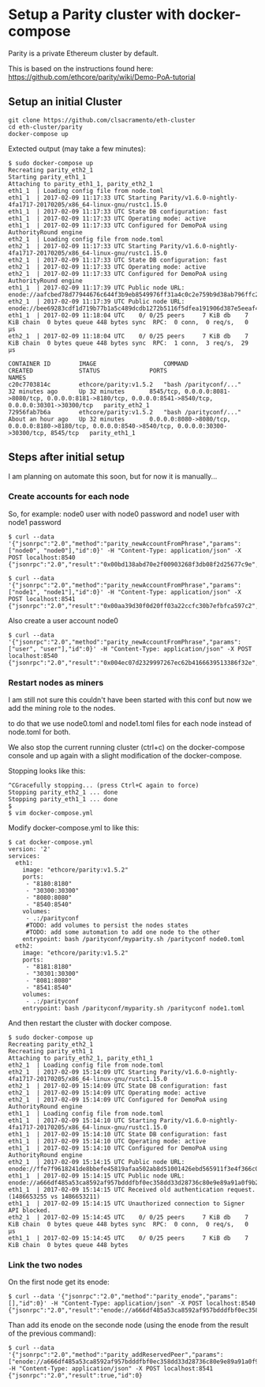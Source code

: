 # Setup a Parity cluster with docker-compose

Parity is a private Ethereum cluster by default.

This is based on the instructions found here: https://github.com/ethcore/parity/wiki/Demo-PoA-tutorial


## Setup an initial Cluster

~~~
git clone https://github.com/clsacramento/eth-cluster
cd eth-cluster/parity
docker-compose up
~~~

Extected output (may take a few minutes):

~~~
$ sudo docker-compose up
Recreating parity_eth2_1
Starting parity_eth1_1
Attaching to parity_eth1_1, parity_eth2_1
eth1_1  | Loading config file from node.toml
eth1_1  | 2017-02-09 11:17:33 UTC Starting Parity/v1.6.0-nightly-4fa1717-20170205/x86_64-linux-gnu/rustc1.15.0
eth1_1  | 2017-02-09 11:17:33 UTC State DB configuration: fast
eth1_1  | 2017-02-09 11:17:33 UTC Operating mode: active
eth1_1  | 2017-02-09 11:17:33 UTC Configured for DemoPoA using AuthorityRound engine
eth2_1  | Loading config file from node.toml
eth2_1  | 2017-02-09 11:17:33 UTC Starting Parity/v1.6.0-nightly-4fa1717-20170205/x86_64-linux-gnu/rustc1.15.0
eth2_1  | 2017-02-09 11:17:33 UTC State DB configuration: fast
eth2_1  | 2017-02-09 11:17:33 UTC Operating mode: active
eth2_1  | 2017-02-09 11:17:33 UTC Configured for DemoPoA using AuthorityRound engine
eth1_1  | 2017-02-09 11:17:39 UTC Public node URL: enode://aafcbed78d77944676c644f3b9eb8549976ff31a4c0c2e759b9d38ab796ffc2e82c768ded71abb2e04b58c653c72dea19dc139d24489d539d26d791cd4cfe91f@172.21.0.2:30300
eth2_1  | 2017-02-09 11:17:39 UTC Public node URL: enode://bee69283cdf1d719b77b1a5c489dcdb1272b5116f5dfea191906d387e5eeaf4dab0673d516c7aa112e173e780c6f466841a1238f46c5a419f2d616d8ae33a00f@172.21.0.3:30300
eth1_1  | 2017-02-09 11:18:04 UTC    0/ 0/25 peers     7 KiB db    7 KiB chain  0 bytes queue 448 bytes sync  RPC:  0 conn,  0 req/s,   0 µs
eth2_1  | 2017-02-09 11:18:04 UTC    0/ 0/25 peers     7 KiB db    7 KiB chain  0 bytes queue 448 bytes sync  RPC:  1 conn,  3 req/s,  29 µs

CONTAINER ID        IMAGE                   COMMAND                  CREATED             STATUS              PORTS                                                                                                        NAMES
c20c7703814c        ethcore/parity:v1.5.2   "bash /parityconf/..."   32 minutes ago      Up 32 minutes       8545/tcp, 0.0.0.0:8081->8080/tcp, 0.0.0.0:8181->8180/tcp, 0.0.0.0:8541->8540/tcp, 0.0.0.0:30301->30300/tcp   parity_eth2_1
72956fab7b6a        ethcore/parity:v1.5.2   "bash /parityconf/..."   About an hour ago   Up 32 minutes       0.0.0.0:8080->8080/tcp, 0.0.0.0:8180->8180/tcp, 0.0.0.0:8540->8540/tcp, 0.0.0.0:30300->30300/tcp, 8545/tcp   parity_eth1_1
~~~


## Steps after initial setup

I am planning on automate this soon, but for now it is manually...

### Create accounts for each node

So, for example: node0 user with node0 password and node1 user with node1 password

~~~
$ curl --data '{"jsonrpc":"2.0","method":"parity_newAccountFromPhrase","params":["node0", "node0"],"id":0}' -H "Content-Type: application/json" -X POST localhost:8540
{"jsonrpc":"2.0","result":"0x00bd138abd70e2f00903268f3db08f2d25677c9e","id":0}

$ curl --data '{"jsonrpc":"2.0","method":"parity_newAccountFromPhrase","params":["node1", "node1"],"id":0}' -H "Content-Type: application/json" -X POST localhost:8541
{"jsonrpc":"2.0","result":"0x00aa39d30f0d20ff03a22ccfc30b7efbfca597c2","id":0}
~~~

Also create a user account node0
~~~
$ curl --data '{"jsonrpc":"2.0","method":"parity_newAccountFromPhrase","params":["user", "user"],"id":0}' -H "Content-Type: application/json" -X POST localhost:8540
{"jsonrpc":"2.0","result":"0x004ec07d2329997267ec62b4166639513386f32e","id":0}
~~~


### Restart nodes as miners

I am still not sure this couldn't have been started with this conf but now we add the mining role to the nodes.

to do that we use node0.toml and node1.toml files for each node instead of node.toml for both.

We also stop the current running cluster (ctrl+c) on the docker-compose console and up again with a slight modification of the docker-compose.

Stopping looks like this:

~~~
^CGracefully stopping... (press Ctrl+C again to force)
Stopping parity_eth2_1 ... done
Stopping parity_eth1_1 ... done
$
$ vim docker-compose.yml 
~~~

Modify docker-compose.yml to like this:
~~~
$ cat docker-compose.yml 
version: '2'
services:
  eth1:
    image: "ethcore/parity:v1.5.2"
    ports:
     - "8180:8180"
     - "30300:30300"
     - "8080:8080"
     - "8540:8540"
    volumes:
     - .:/parityconf
     #TODO: add volumes to persist the nodes states
     #TODO: add some automation to add one node to the other
    entrypoint: bash /parityconf/myparity.sh /parityconf node0.toml
  eth2:
    image: "ethcore/parity:v1.5.2"
    ports:
     - "8181:8180"
     - "30301:30300"
     - "8081:8080"
     - "8541:8540"
    volumes:
     - .:/parityconf
    entrypoint: bash /parityconf/myparity.sh /parityconf node1.toml
~~~

And then restart the cluster with docker compose.

~~~
$ sudo docker-compose up
Recreating parity_eth2_1
Recreating parity_eth1_1
Attaching to parity_eth2_1, parity_eth1_1
eth2_1  | Loading config file from node.toml
eth2_1  | 2017-02-09 15:14:09 UTC Starting Parity/v1.6.0-nightly-4fa1717-20170205/x86_64-linux-gnu/rustc1.15.0
eth2_1  | 2017-02-09 15:14:09 UTC State DB configuration: fast
eth2_1  | 2017-02-09 15:14:09 UTC Operating mode: active
eth2_1  | 2017-02-09 15:14:09 UTC Configured for DemoPoA using AuthorityRound engine
eth1_1  | Loading config file from node.toml
eth1_1  | 2017-02-09 15:14:10 UTC Starting Parity/v1.6.0-nightly-4fa1717-20170205/x86_64-linux-gnu/rustc1.15.0
eth1_1  | 2017-02-09 15:14:10 UTC State DB configuration: fast
eth1_1  | 2017-02-09 15:14:10 UTC Operating mode: active
eth1_1  | 2017-02-09 15:14:10 UTC Configured for DemoPoA using AuthorityRound engine
eth2_1  | 2017-02-09 15:14:15 UTC Public node URL: enode://ffe7f9618241de8bbefe45819afaa502ab8d51001426ebd565911f3e4f366c0021ea34534387e562d56dbf27531d264b0ddb6c10da5bca2919a4f549c0eb508e@172.21.0.2:30300
eth1_1  | 2017-02-09 15:14:15 UTC Public node URL: enode://a666df485a53ca8592af957bdddfbf0ec358dd33d28736c80e9e89a91a0f9b23a783d0a34faf9ffc955186625461cd9b3a91b7292e461755233edcd7409052af@172.21.0.3:30300
eth1_1  | 2017-02-09 15:14:15 UTC Received old authentication request. (1486653255 vs 1486653211)
eth1_1  | 2017-02-09 15:14:15 UTC Unauthorized connection to Signer API blocked.
eth2_1  | 2017-02-09 15:14:45 UTC    0/ 0/25 peers     7 KiB db    7 KiB chain  0 bytes queue 448 bytes sync  RPC:  0 conn,  0 req/s,   0 µs
eth1_1  | 2017-02-09 15:14:45 UTC    0/ 0/25 peers     7 KiB db    7 KiB chain  0 bytes queue 448 bytes 
~~~


### Link the two nodes

On the first node get its enode:

~~~
$ curl --data '{"jsonrpc":"2.0","method":"parity_enode","params":[],"id":0}' -H "Content-Type: application/json" -X POST localhost:8540
{"jsonrpc":"2.0","result":"enode://a666df485a53ca8592af957bdddfbf0ec358dd33d28736c80e9e89a91a0f9b23a783d0a34faf9ffc955186625461cd9b3a91b7292e461755233edcd7409052af@172.21.0.3:30300","id":0}
~~~

Than add its enode on the seconde node (using the enode from the result of the previous command):

~~~
$ curl --data '{"jsonrpc":"2.0","method":"parity_addReservedPeer","params":["enode://a666df485a53ca8592af957bdddfbf0ec358dd33d28736c80e9e89a91a0f9b23a783d0a34faf9ffc955186625461cd9b3a91b7292e461755233edcd7409052af@172.21.0.3:30300"],"id":0}' -H "Content-Type: application/json" -X POST localhost:8541
{"jsonrpc":"2.0","result":true,"id":0}
~~~

